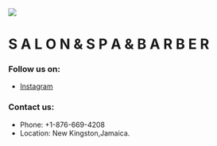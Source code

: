 <img src="img/saphhireLOGO.png" />     


# S A L O N & S P A & B A R B E R

### Follow us on:

* [Instagram](https://www.instagram.com/sapphiasalonanadspa)

### Contact us: 
* Phone: +1-876-669-4208 
* Location: New Kingston,Jamaica.


